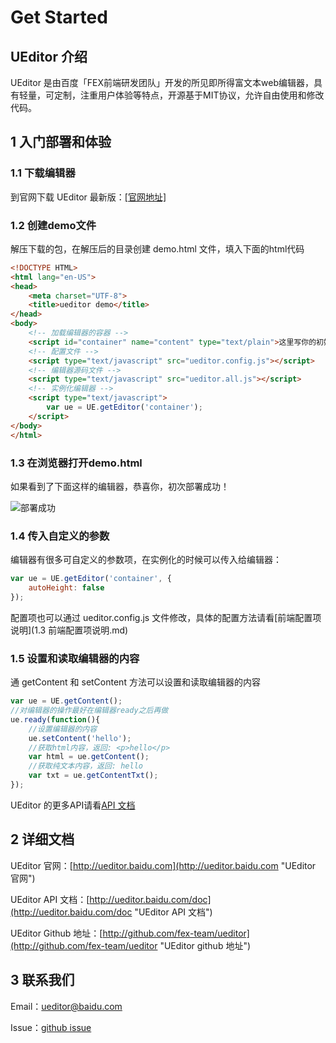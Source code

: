 Get Started
=====

## UEditor 介绍

UEditor 是由百度「FEX前端研发团队」开发的所见即所得富文本web编辑器，具有轻量，可定制，注重用户体验等特点，开源基于MIT协议，允许自由使用和修改代码。

## 1 入门部署和体验

### 1.1 下载编辑器

到官网下载 UEditor 最新版：[[官网地址]](http://ueditor.baidu.com/website/download.html#ueditor "官网下载地址")

### 1.2 创建demo文件
解压下载的包，在解压后的目录创建 demo.html 文件，填入下面的html代码

```html
<!DOCTYPE HTML>
<html lang="en-US">
<head>
	<meta charset="UTF-8">
	<title>ueditor demo</title>
</head>
<body>
	<!-- 加载编辑器的容器 -->
	<script id="container" name="content" type="text/plain">这里写你的初始化内容</script>
	<!-- 配置文件 -->
	<script type="text/javascript" src="ueditor.config.js"></script>
	<!-- 编辑器源码文件 -->
	<script type="text/javascript" src="ueditor.all.js"></script>
	<!-- 实例化编辑器 -->
	<script type="text/javascript">
	    var ue = UE.getEditor('container');
	</script>
</body>
</html>
```

### 1.3 在浏览器打开demo.html

如果看到了下面这样的编辑器，恭喜你，初次部署成功！

![部署成功](images/demo.png)

### 1.4 传入自定义的参数

编辑器有很多可自定义的参数项，在实例化的时候可以传入给编辑器：
```javascript
var ue = UE.getEditor('container', {
    autoHeight: false
});
```

配置项也可以通过 ueditor.config.js 文件修改，具体的配置方法请看[前端配置项说明](1.3 前端配置项说明.md)

### 1.5 设置和读取编辑器的内容

通 getContent 和 setContent 方法可以设置和读取编辑器的内容
```javascript
var ue = UE.getContent();
//对编辑器的操作最好在编辑器ready之后再做
ue.ready(function(){
    //设置编辑器的内容
    ue.setContent('hello');
    //获取html内容，返回: <p>hello</p>
    var html = ue.getContent();
    //获取纯文本内容，返回: hello
    var txt = ue.getContentTxt();
});
```

UEditor 的更多API请看[API 文档](http://ueditor.baidu.com/doc "UEditor API 文档")

## 2 详细文档

UEditor 官网：[http://ueditor.baidu.com](http://ueditor.baidu.com "UEditor 官网")

UEditor API 文档：[http://ueditor.baidu.com/doc](http://ueditor.baidu.com/doc "UEditor API 文档")

UEditor Github 地址：[http://github.com/fex-team/ueditor](http://github.com/fex-team/ueditor "UEditor github 地址")

## 3 联系我们

Email：[ueditor@baidu.com](mailto://email:ueditor@baidu.com "发邮件给 UEditor 开发组")

Issue：[github issue](http://github.com/fex-team/ueditor/issues "ueditor 论坛")
